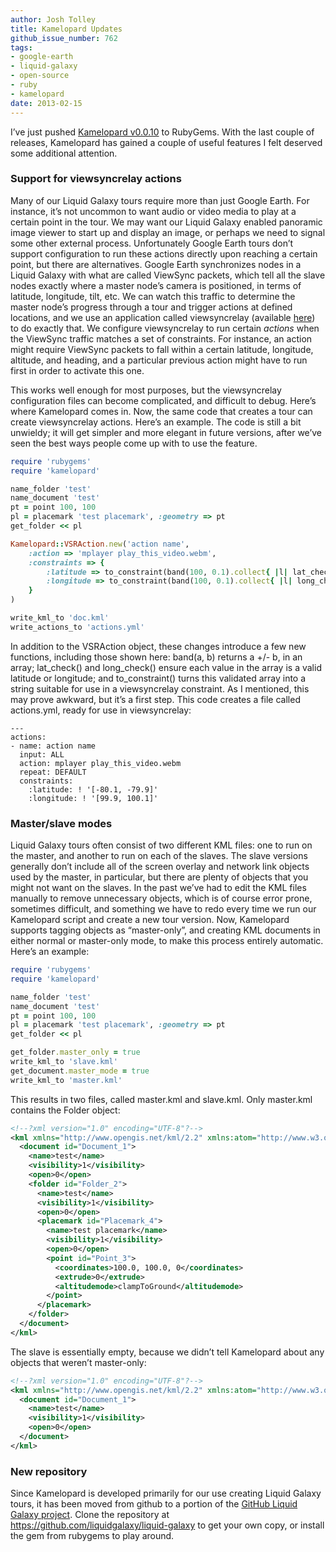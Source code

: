 ```yaml
---
author: Josh Tolley
title: Kamelopard Updates
github_issue_number: 762
tags:
- google-earth
- liquid-galaxy
- open-source
- ruby
- kamelopard
date: 2013-02-15
---
```


I’ve just pushed [Kamelopard v0.0.10](https://rubygems.org/gems/kamelopard) to RubyGems. With the last couple of releases, Kamelopard has gained a couple of useful features I felt deserved some additional attention.

### Support for viewsyncrelay actions

Many of our Liquid Galaxy tours require more than just Google Earth. For instance, it’s not uncommon to want audio or video media to play at a certain point in the tour. We may want our Liquid Galaxy enabled panoramic image viewer to start up and display an image, or perhaps we need to signal some other external process. Unfortunately Google Earth tours don’t support configuration to run these actions directly upon reaching a certain point, but there are alternatives. Google Earth synchronizes nodes in a Liquid Galaxy with what are called ViewSync packets, which tell all the slave nodes exactly where a master node’s camera is positioned, in terms of latitude, longitude, tilt, etc. We can watch this traffic to determine the master node’s progress through a tour and trigger actions at defined locations, and we use an application called viewsyncrelay (available [here](http://code.google.com/p/liquid-galaxy/source/browse/gnu_linux/home/lg/bin/viewsyncrelay.pl)) to do exactly that. We configure viewsyncrelay to run certain *actions* when the ViewSync traffic matches a set of constraints. For instance, an action might require ViewSync packets to fall within a certain latitude, longitude, altitude, and heading, and a particular previous action might have to run first in order to activate this one.

This works well enough for most purposes, but the viewsyncrelay configuration files can become complicated, and difficult to debug. Here’s where Kamelopard comes in. Now, the same code that creates a tour can create viewsyncrelay actions. Here’s an example. The code is still a bit unwieldy; it will get simpler and more elegant in future versions, after we’ve seen the best ways people come up with to use the feature.

```ruby
require 'rubygems'
require 'kamelopard'

name_folder 'test'
name_document 'test'
pt = point 100, 100
pl = placemark 'test placemark', :geometry => pt
get_folder << pl

Kamelopard::VSRAction.new('action name',
    :action => 'mplayer play_this_video.webm',
    :constraints => {
        :latitude => to_constraint(band(100, 0.1).collect{ |l| lat_check(l) }),
        :longitude => to_constraint(band(100, 0.1).collect{ |l| long_check(l) }),
    }
)

write_kml_to 'doc.kml'
write_actions_to 'actions.yml'
```

In addition to the VSRAction object, these changes introduce a few new functions, including those shown here: band(a, b) returns a +/- b, in an array; lat_check() and long_check() ensure each value in the array is a valid latitude or longitude; and to_constraint() turns this validated array into a string suitable for use in a viewsyncrelay constraint. As I mentioned, this may prove awkward, but it’s a first step. This code creates a file called actions.yml, ready for use in viewsyncrelay:

```nohighlight
---
actions:
- name: action name
  input: ALL
  action: mplayer play_this_video.webm
  repeat: DEFAULT
  constraints:
    :latitude: ! '[-80.1, -79.9]'
    :longitude: ! '[99.9, 100.1]'
```

### Master/slave modes

Liquid Galaxy tours often consist of two different KML files: one to run on the master, and another to run on each of the slaves. The slave versions generally don’t include all of the screen overlay and network link objects used by the master, in particular, but there are plenty of objects that you might not want on the slaves. In the past we’ve had to edit the KML files manually to remove unnecessary objects, which is of course error prone, sometimes difficult, and something we have to redo every time we run our Kamelopard script and create a new tour version. Now, Kamelopard supports tagging objects as “master-only”, and creating KML documents in either normal or master-only mode, to make this process entirely automatic. Here’s an example:

```ruby
require 'rubygems'
require 'kamelopard'

name_folder 'test'
name_document 'test'
pt = point 100, 100
pl = placemark 'test placemark', :geometry => pt
get_folder << pl

get_folder.master_only = true
write_kml_to 'slave.kml'
get_document.master_mode = true
write_kml_to 'master.kml'
```

This results in two files, called master.kml and slave.kml. Only master.kml contains the Folder object:

```xml
<!--?xml version="1.0" encoding="UTF-8"?-->
<kml xmlns="http://www.opengis.net/kml/2.2" xmlns:atom="http://www.w3.org/2005/Atom" xmlns:gx="http://www.google.com/kml/ext/2.2" xmlns:kml="http://www.opengis.net/kml/2.2">
  <document id="Document_1">
    <name>test</name>
    <visibility>1</visibility>
    <open>0</open>
    <folder id="Folder_2">
      <name>test</name>
      <visibility>1</visibility>
      <open>0</open>
      <placemark id="Placemark_4">
        <name>test placemark</name>
        <visibility>1</visibility>
        <open>0</open>
        <point id="Point_3">
          <coordinates>100.0, 100.0, 0</coordinates>
          <extrude>0</extrude>
          <altitudemode>clampToGround</altitudemode>
        </point>
      </placemark>
    </folder>
  </document>
</kml>
```

The slave is essentially empty, because we didn’t tell Kamelopard about any objects that weren’t master-only:

```xml
<!--?xml version="1.0" encoding="UTF-8"?-->
<kml xmlns="http://www.opengis.net/kml/2.2" xmlns:atom="http://www.w3.org/2005/Atom" xmlns:gx="http://www.google.com/kml/ext/2.2" xmlns:kml="http://www.opengis.net/kml/2.2">
  <document id="Document_1">
    <name>test</name>
    <visibility>1</visibility>
    <open>0</open>
  </document>
</kml>
```

### New repository

Since Kamelopard is developed primarily for our use creating Liquid Galaxy tours, it has been moved from github to a portion of the [GitHub Liquid Galaxy project](https://github.com/liquidgalaxy/liquid-galaxy). Clone the repository at https://github.com/liquidgalaxy/liquid-galaxy to get your own copy, or install the gem from rubygems to play around.

